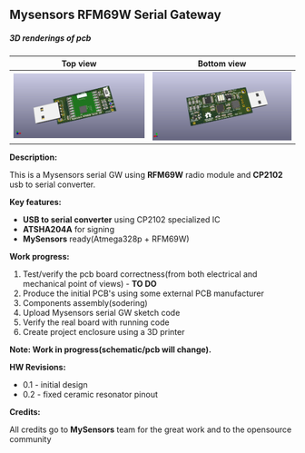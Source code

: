 ## Mysensors RFM69W Serial Gateway


##### 3D renderings of pcb

Top view | Bottom view
------------ | -------------
![Alt text](3d/renderings/serial_gw_top.png?raw=true "top view") | ![Alt text](3d/renderings/serial_gw_bottom.png?raw=true "bottom view")



**Description:**

This is a Mysensors serial GW using **RFM69W** radio module and **CP2102** usb to serial converter. 

**Key features:**

 - **USB to serial converter** using CP2102 specialized IC
 - **ATSHA204A** for signing
 - **MySensors** ready(Atmega328p + RFM69W)

**Work progress:**
 1. Test/verify the pcb board correctness(from both electrical and mechanical point of views) - **TO DO**
 2. Produce the initial PCB's using some external PCB manufacturer
 3. Components assembly(sodering)
 4. Upload Mysensors serial GW sketch code
 5. Verify the real board with running code
 6. Create project enclosure using a 3D printer

**Note: Work in progress(schematic/pcb will change).**

**HW Revisions:**
 - 0.1 - initial design
 - 0.2 - fixed ceramic resonator pinout

**Credits:**
  
  All credits go to **MySensors** team for the great work and to the opensource community
